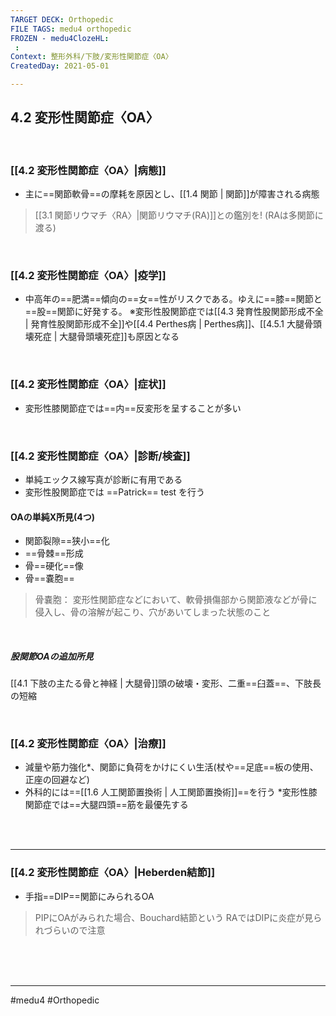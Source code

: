 ```yaml
---
TARGET DECK: Orthopedic
FILE TAGS: medu4 orthopedic
FROZEN - medu4ClozeHL:
 : 
Context: 整形外科/下肢/変形性関節症〈OA〉
CreatedDay: 2021-05-01

---
```


## 4.2 変形性関節症〈OA〉

<br>

### [[4.2 変形性関節症〈OA〉|病態]]
* 主に==関節軟骨==の摩耗を原因とし、[[1.4 関節 | 関節]]が障害される病態
<!--ID: 1619875558189-->



>[[3.1 関節リウマチ〈RA〉|関節リウマチ(RA)]]との鑑別を!
>(RAは多関節に渡る)

<br>

### [[4.2 変形性関節症〈OA〉|疫学]]
* 中高年の==肥満==傾向の==女==性がリスクである。ゆえに==膝==関節と==股==関節に好発する。
※変形性股関節症では[[4.3 発育性股関節形成不全 | 発育性股関節形成不全]]や[[4.4 Perthes病 | Perthes病]]、[[4.5.1 大腿骨頭壊死症 | 大腿骨頭壊死症]]も原因となる
<!--ID: 1619875558193-->


<br>

### [[4.2 変形性関節症〈OA〉|症状]]
* 変形性膝関節症では==内==反変形を呈することが多い
<!--ID: 1619875558199-->


<br>

### [[4.2 変形性関節症〈OA〉|診断/検査]]
* 単純エックス線写真が診断に有用である
* 変形性股関節症では ==Patrick== test を行う
#### OAの単純X所見(4つ)
* 関節裂隙==狭小==化
* ==骨棘==形成
* 骨==硬化==像
* 骨==嚢胞==
<!--ID: 1621056678260-->





> 骨嚢胞：
> 変形性関節症などにおいて、軟骨損傷部から関節液などが骨に侵入し、骨の溶解が起こり、穴があいてしまった状態のこと


<br>

##### 股関節OAの追加所見
[[4.1 下肢の主たる骨と神経 | 大腿骨]]頭の破壊・変形、二重==臼蓋==、下肢長の短縮
<!--ID: 1619875558208-->


<br>

### [[4.2 変形性関節症〈OA〉|治療]]
* 減量や筋力強化*、関節に負荷をかけにくい生活(杖や==足底==板の使用、正座の回避など)
* 外科的には==[[1.6 人工関節置換術 | 人工関節置換術]]==を行う
\*変形性膝関節症では==大腿四頭==筋を最優先する
<!--ID: 1619875558213-->


<br><br>

---

### [[4.2 変形性関節症〈OA〉|Heberden結節]]
* 手指==DIP==関節にみられるOA
<!--ID: 1619875558218-->


>PIPにOAがみられた場合、Bouchard結節という
>RAではDIPに炎症が見られづらいので注意


<br><br><br>

---
#medu4 #Orthopedic
